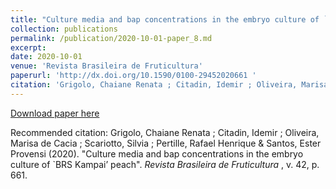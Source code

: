 ```yaml
---
title: "Culture media and bap concentrations in the embryo culture of `BRS Kampai’ peach"
collection: publications
permalink: /publication/2020-10-01-paper_8.md
excerpt:
date: 2020-10-01
venue: 'Revista Brasileira de Fruticultura'
paperurl: 'http://dx.doi.org/10.1590/0100-29452020661 '
citation: 'Grigolo, Chaiane Renata ; Citadin, Idemir ; Oliveira, Marisa de Cacia ; Scariotto, Silvia ; Pertille, Rafael Henrique & Santos, Ester Provensi (2020). Culture media and bap concentrations in the embryo culture of `BRS Kampai’ peach. <i>  Revista Brasileira de Fruticultura </i> , v. 42, p. 661.'
---
```


[Download paper here](https://www.scielo.br/pdf/rbf/v42n6/0100-2945-rbf-42-6-e-661.pdf)

Recommended citation: Grigolo, Chaiane Renata ; Citadin, Idemir ; Oliveira, Marisa de Cacia ; Scariotto, Silvia ; Pertille, Rafael Henrique & Santos, Ester Provensi (2020). "Culture media and bap concentrations in the embryo culture of `BRS Kampai’ peach". <i>  Revista Brasileira de Fruticultura </i> , v. 42, p. 661.

